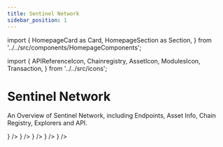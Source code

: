 ```yaml
---
title: Sentinel Network
sidebar_position: 1
---
```


import {
  HomepageCard as Card,
  HomepageSection as Section,
} from '../../src/components/HomepageComponents';

import {
  APIReferenceIcon,
  Chainregistry,
  AssetIcon,
  ModulesIcon,
  Transaction,
} from '../../src/icons';


# Sentinel Network
An Overview of Sentinel Network, including Endpoints, Asset Info, Chain Registry, Explorers and API.

<Section>
    <Card
        title="Endpoints"
        description="All the official Sentinel public endpoints recommended for development purposes."
        to="/networks/endpoints"
        icon={<ModulesIcon />}
    />
    <Card
        title="Asset Info"
        description="All the Asset info for Sentinel Blockchain: name, base, symbol and display."
        to="/networks/asset-info"
        icon={<AssetIcon />}
    />
    <Card
        title="Chain Registry"
        description="Chain Registry is a GitHub repository containing all the chain.json and assets.json file for every Cosmos based blockchain."
        to="/networks/chain-registry"
        icon={<Chainregistry />}
    />
    <Card
        title="Explorers"
        description="The explorers in the Cosmos ecosystem are rapidly growing. This page contains a list of Sentinel explorers currently available."
        to="/networks/explorers"
        icon={<Transaction />}
    />
    <Card
        title="API Reference"
        description="Sentinel RPC and LCD API Reference"
        to=""
        icon={<APIReferenceIcon />}
    />
</Section>